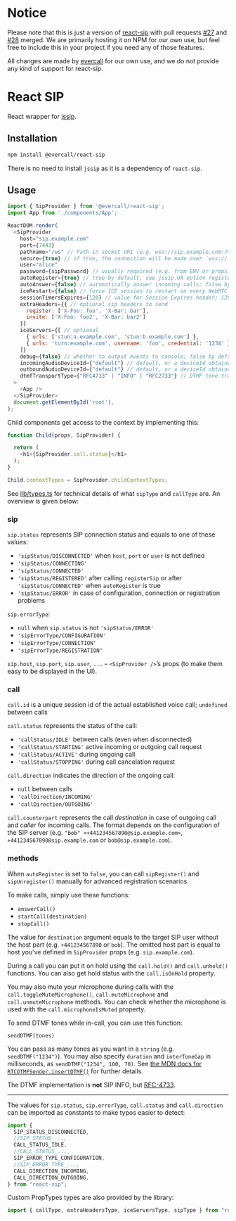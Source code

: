 # Notice

Please note that this is just a version of [react-sip](https://github.com/callthemonline/react-sip)
with pull requests [#27](https://github.com/callthemonline/react-sip/pull/27) and [#28](https://github.com/callthemonline/react-sip/pull/28)
merged. We are primarily hosting it on NPM for our own use, but feel free
to include this in your project if you need any of those features.

All changes are made by [evercall](https://evercall.dk) for our own use,
and we do not provide any kind of support for react-sip.

# React SIP

React wrapper for [jssip](https://github.com/versatica/JsSIP).

## Installation

```bash
npm install @evercall/react-sip
```

There is no need to install `jssip` as it is a dependency of `react-sip`.

## Usage

```js
import { SipProvider } from '@evercall/react-sip';
import App from './components/App';

ReactDOM.render(
  <SipProvider
    host="sip.example.com"
    port={7443}
    pathname="/ws" // Path in socket URI (e.g. wss://sip.example.com:7443/ws); "" by default
    secure={true} // if true, the connection will be made over `wss://` else it will default to `ws://`
    user="alice"
    password={sipPassword} // usually required (e.g. from ENV or props)
    autoRegister={true} // true by default, see jssip.UA option register
    autoAnswer={false} // automatically answer incoming calls; false by default
    iceRestart={false} // force ICE session to restart on every WebRTC call; false by default
    sessionTimersExpires={120} // value for Session-Expires header; 120 by default
    extraHeaders={{ // optional sip headers to send
      register: ['X-Foo: foo', 'X-Bar: bar'],
      invite: ['X-Foo: foo2', 'X-Bar: bar2']
    }}
    iceServers={[ // optional
      { urls: ['stun:a.example.com', 'stun:b.example.com'] },
      { urls: 'turn:example.com', username: 'foo', credential: '1234' }
    ]}
    debug={false} // whether to output events to console; false by default
    incomingAudioDeviceId={"default"} // default, or a deviceId obtained from navigator.mediaDevices.enumerateDevices()
    outboundAudioDeviceId={"default"} // default, or a deviceId obtained from navigator.mediaDevices.enumerateDevices()
    dtmfTransportType={"RFC4733" | "INFO" | "RFC2733"} // DTMF tone transport method
  >
    <App />
  </SipProvider>
  document.getElementById('root'),
);
```

Child components get access to the context by implementing this:

```js
function Child(props, SipProvider) {

  return (
    <h1>{SipProvider.call.status}</h1>
  );
}

Child.contextTypes = SipProvider.childContextTypes;
```

See [lib/types.ts](./src/lib/types.ts) for technical details of what `sipType` and `callType` are.
An overview is given below:

### sip

`sip.status` represents SIP connection status and equals to one of these values:

- `'sipStatus/DISCONNECTED'` when `host`, `port` or `user` is not defined
- `'sipStatus/CONNECTING'`
- `'sipStatus/CONNECTED'`
- `'sipStatus/REGISTERED'` after calling `registerSip` or after `'sipStatus/CONNECTED'` when `autoRegister` is true
- `'sipStatus/ERROR'` in case of configuration, connection or registration problems

`sip.errorType`:

- `null` when `sip.status` is not `'sipStatus/ERROR'`
- `'sipErrorType/CONFIGURATION'`
- `'sipErrorType/CONNECTION'`
- `'sipErrorType/REGISTRATION'`

`sip.host`, `sip.port`, `sip.user`, `...` – `<SipProvider />`’s props (to make them easy to be displayed in the UI).

### call

`call.id` is a unique session id of the actual established voice call; `undefined` between calls

`call.status` represents the status of the call:

- `'callStatus/IDLE'` between calls (even when disconnected)
- `'callStatus/STARTING'` active incoming or outgoing call request
- `'callStatus/ACTIVE'` during ongoing call
- `'callStatus/STOPPING'` during call cancelation request

`call.direction` indicates the direction of the ongoing call:

- `null` between calls
- `'callDirection/INCOMING'`
- `'callDirection/OUTGOING'`

`call.counterpart` represents the call _destination_ in case of outgoing call and _caller_ for
incoming calls.
The format depends on the configuration of the SIP server (e.g. `"bob" <+441234567890@sip.example.com>`, `+441234567890@sip.example.com` or `bob@sip.example.com`).

### methods

When `autoRegister` is set to `false`, you can call `sipRegister()` and `sipUnregister()` manually for advanced registration scenarios.

To make calls, simply use these functions:

- `answerCall()`
- `startCall(destination)`
- `stopCall()`

The value for `destination` argument equals to the target SIP user without the host part (e.g. `+441234567890` or `bob`).
The omitted host part is equal to host you’ve defined in `SipProvider` props (e.g. `sip.example.com`).

During a call you can put it on hold using the `call.hold()` and `call.unhold()` functions. You can also get hold status with the `call.isOnHold` property.

You may also mute your microphone during calls with the `call.toggleMuteMicrophone()`, `call.muteMicrophone` and `call.unmuteMicrophone` methods.
You can check whether the microphone is used with the `call.microphoneIsMuted` property.

To send DTMF tones while in-call, you can use this function:

`sendDTMF(tones)`

You can pass as many tones as you want in a `string` (e.g. `sendDTMF("1234")`).
You may also specify `duration` and `interToneGap` in milliseconds, as `sendDTMF("1234", 100, 70)`. See [the MDN docs for `RTCDTMFSender.insertDTMF()`](https://developer.mozilla.org/en-US/docs/Web/API/RTCDTMFSender/insertDTMF) for further details.

The DTMF implementation is **not** SIP INFO, but [RFC-4733](https://tools.ietf.org/html/rfc4733).

---

The values for `sip.status`, `sip.errorType`, `call.status` and `call.direction` can be imported as constants to make typos easier to detect:

```js
import {
  SIP_STATUS_DISCONNECTED,
  //SIP_STATUS_...,
  CALL_STATUS_IDLE,
  //CALL_STATUS_...,
  SIP_ERROR_TYPE_CONFIGURATION,
  //SIP_ERROR_TYPE_...,
  CALL_DIRECTION_INCOMING,
  CALL_DIRECTION_OUTGOING,
} from "react-sip";
```

Custom PropTypes types are also provided by the library:

```js
import { callType, extraHeadersType, iceServersType, sipType } from "react-sip";
```
